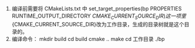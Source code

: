 1. 编译前需要将 CMakeLists.txt 中
   set_target_properties(bp PROPERTIES RUNTIME_OUTPUT_DIRECTORY ${CMAKE_CURRENT_SOURCE_DIR})
   这一项里${CMAKE_CURRENT_SOURCE_DIR}改为工作目录，生成的目录树就是这个目录的。
2. 编译命令：
   mkdir build
   cd build
   cmake ..
   make
   cd 工作目录
   ./bp
